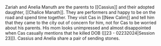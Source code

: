 Zariah and Anelia Manuth are the parents to [[Cassius]] and their adopted daughter, [[Chalice Manath]].  They are performers and happy to be on the road and spend time together. They visit Cas in [[New Calim]] and tell him that they came to the city out of concern for him, not for Cas to be worried about his parents. His mom looks unimpressed and almost disappointed when Cas casually mentions that he killed DOB ([[23 - 02232024|Session 23]]). Cassius and Anelia share a pair of sending stones.  